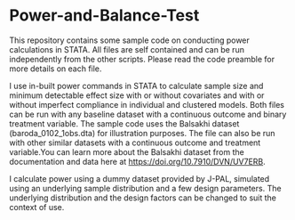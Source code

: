 # Power-and-Balance-Test

This repository contains some sample code on conducting power calculations in STATA. All files are self contained and can be run independently from the other scripts. Please read the code preamble for more details on each file. 

I use in-built power commands in STATA to calculate sample size and minimum detectable effect size with or without covariates and with or without imperfect compliance in individual and clustered models. Both files can be run with any baseline dataset with a continuous outcome and binary treatment variable. 
The sample code uses the Balsakhi dataset (baroda_0102_1obs.dta) for illustration purposes. The file can also be run with other similar datasets with a continuous outcome and treatment variable.You can learn more about the Balsakhi dataset from the documentation and data here at https://doi.org/10.7910/DVN/UV7ERB.

I calculate power using a dummy dataset provided by J-PAL, simulated using an underlying sample distribution and a few design parameters. The underlying distribution and the design factors can be changed to suit the context of use.

